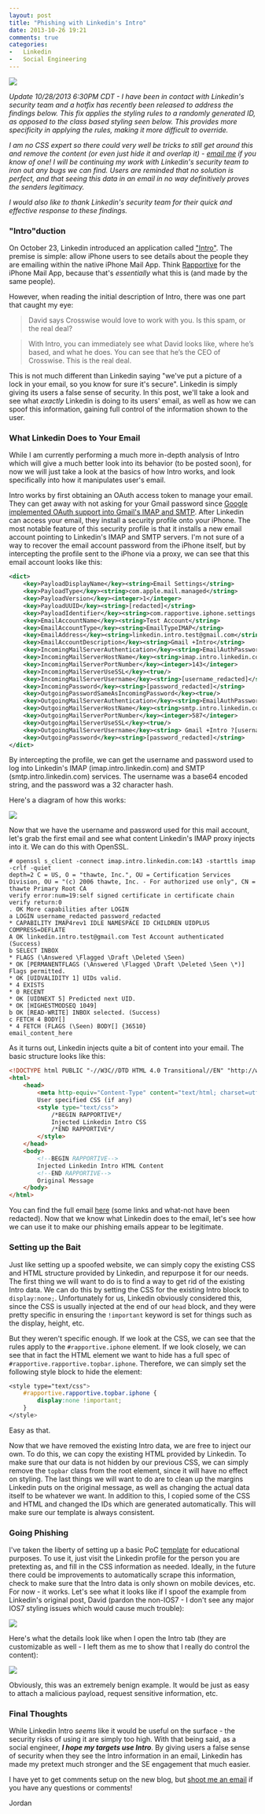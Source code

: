 ```yaml
---
layout: post
title: "Phishing with Linkedin's Intro"
date: 2013-10-26 19:21
comments: true
categories: 
-   Linkedin
-   Social Engineering
---
```

<img src="{{root_url}}/images/headers/linkedin_phish.png"/>

*Update 10/28/2013 6:30PM CDT - I have been in contact with Linkedin's security team and a hotfix has recently been released to address the findings below. This fix applies the styling rules to a randomly generated ID, as opposed to the class based styling seen below. This provides more specificity in applying the rules, making it more difficult to override.*

*I am no CSS expert so there could very well be tricks to still get around this and remove the content (or even just hide it and overlap it) - [email me](/contact) if you know of one! I will be continuing my work with Linkedin's security team to iron out any bugs we can find. Users are reminded that no solution is perfect, and that seeing this data in an email in no way definitively proves the senders legitimacy.*

*I would also like to thank Linkedin's security team for their quick and effective response to these findings.*

### "Intro"duction
On October 23, Linkedin introduced an application called ["Intro"](http://blog.linkedin.com/2013/10/23/announcing-linkedin-intro/). The premise is simple: allow iPhone users to see details about the people they are emailing within the native iPhone Mail App. Think [Rapportive](http://rapportive.com/) for the iPhone Mail App, because that's *essentially* what this is (and made by the same people).

However, when reading the initial description of Intro, there was one part that caught my eye:

>David says Crosswise would love to work with you. Is this spam, or the real deal?

>With Intro, you can immediately see what David looks like, where he’s based, and what he does. You can see that he’s the CEO of Crosswise. This is the real deal.

This is not much different than Linkedin saying "we've put a picture of a lock in your email, so you know for sure it's secure". Linkedin is simply giving its users a false sense of security. In this post, we'll take a look and see what *exactly* Linkedin is doing to its users' email, as well as how we can spoof this information, gaining full control of the information shown to the user.
<!-- more -->
### What Linkedin Does to Your Email
While I am currently performing a much more in-depth analysis of Intro which will give a much better look into its behavior (to be posted soon), for now we will just take a look at the basics of how Intro works, and look specifically into how it manipulates user's email.

Intro works by first obtaining an OAuth access token to manage your email. They can get away with not asking for your Gmail password since [Google implemented OAuth support into Gmail's IMAP and SMTP](https://developers.google.com/gmail/oauth_overview). After Linkedin can access your email, they install a security profile onto your iPhone. The most notable feature of this security profile is that it installs a new email account pointing to Linkedin's IMAP and SMTP servers. I'm not sure of a way to recover the email account password from the iPhone itself, but by intercepting the profile sent to the iPhone via a proxy, we can see that this email account looks like this:

``` xml
<dict>
    <key>PayloadDisplayName</key><string>Email Settings</string>
    <key>PayloadType</key><string>com.apple.mail.managed</string>
    <key>PayloadVersion</key><integer>1</integer>
    <key>PayloadUUID</key><string>[redacted]</string>
    <key>PayloadIdentifier</key><string>com.rapportive.iphone.settings.email.[redacted]</string>
    <key>EmailAccountName</key><string>Test Account</string>
    <key>EmailAccountType</key><string>EmailTypeIMAP</string>
    <key>EmailAddress</key><string>linkedin.intro.test@gmail.com</string>
    <key>EmailAccountDescription</key><string>Gmail +Intro</string>
    <key>IncomingMailServerAuthentication</key><string>EmailAuthPassword</string>
    <key>IncomingMailServerHostName</key><string>imap.intro.linkedin.com</string>
    <key>IncomingMailServerPortNumber</key><integer>143</integer>
    <key>IncomingMailServerUseSSL</key><true/>
    <key>IncomingMailServerUsername</key><string>[username_redacted]</string>
    <key>IncomingPassword</key><string>[password_redacted]</string>
    <key>OutgoingPasswordSameAsIncomingPassword</key><true/>
    <key>OutgoingMailServerAuthentication</key><string>EmailAuthPassword</string>
    <key>OutgoingMailServerHostName</key><string>smtp.intro.linkedin.com</string>
    <key>OutgoingMailServerPortNumber</key><integer>587</integer>
    <key>OutgoingMailServerUseSSL</key><true/>
    <key>OutgoingMailServerUsername</key><string> Gmail +Intro ?[username_redacted]</string>
    <key>OutgoingPassword</key><string>[password_redacted]</string>
</dict>
```

By intercepting the profile, we can get the username and password used to log into Linkedin's IMAP (imap.intro.linkedin.com) and SMTP (smtp.intro.linkedin.com) services. The username was a base64 encoded string, and the password was a 32 character hash.

Here's a diagram of how this works:

<a href="{{root_url}}/images/blog/intro_phish/diagram.png" target="_blank"><img src="{{root_url}}/images/blog/intro_phish/diagram.png"/></a>

Now that we have the username and password used for this mail account, let's grab the first email and see what content Linkedin's IMAP proxy injects into it. We can do this with OpenSSL.

```
# openssl s_client -connect imap.intro.linkedin.com:143 -starttls imap -crlf -quiet
depth=2 C = US, O = "thawte, Inc.", OU = Certification Services Division, OU = "(c) 2006 thawte, Inc. - For authorized use only", CN = thawte Primary Root CA
verify error:num=19:self signed certificate in certificate chain
verify return:0
. OK More capabilities after LOGIN
a LOGIN username_redacted password_redacted
* CAPABILITY IMAP4rev1 IDLE NAMESPACE ID CHILDREN UIDPLUS COMPRESS=DEFLATE
A OK linkedin.intro.test@gmail.com Test Account authenticated (Success)
b SELECT INBOX
* FLAGS (\Answered \Flagged \Draft \Deleted \Seen)
* OK [PERMANENTFLAGS (\Answered \Flagged \Draft \Deleted \Seen \*)] Flags permitted.
* OK [UIDVALIDITY 1] UIDs valid.
* 4 EXISTS
* 0 RECENT
* OK [UIDNEXT 5] Predicted next UID.
* OK [HIGHESTMODSEQ 1049]
b OK [READ-WRITE] INBOX selected. (Success)
c FETCH 4 BODY[]
* 4 FETCH (FLAGS (\Seen) BODY[] {36510}
email_content_here
```

As it turns out, Linkedin injects quite a bit of content into your email. The basic structure looks like this:

``` html
<!DOCTYPE html PUBLIC "-//W3C//DTD HTML 4.0 Transitional//EN" "http://www.w3.org/TR/REC-html40/loose.dtd">
<html>
	<head>
	    <meta http-equiv="Content-Type" content="text/html; charset=utf-8">
	    User specified CSS (if any)
	    <style type="text/css">
	        /*BEGIN RAPPORTIVE*/
	        Injected Linkedin Intro CSS
	        /*END RAPPORTIVE*/
	    </style>
	</head>
	<body>
	    <!--BEGIN RAPPORTIVE-->
	    Injected Linkedin Intro HTML Content
	    <!--END RAPPORTIVE-->
	    Original Message
	</body>
</html>
```

You can find the full email [here](https://gist.github.com/jordan-wright/7189765#file-original_email-html) (some links and what-not have been redacted). Now that we know what Linkedin does to the email, let's see how we can use it to make our phishing emails appear to be legitimate. 

### Setting up the Bait
Just like setting up a spoofed website, we can simply copy the existing CSS and HTML structure provided by Linkedin, and repurpose it for our needs. The first thing we will want to do is to find a way to get rid of the existing Intro data. We can do this by setting the CSS for the existing Intro block to ```display:none;```. Unfortunately for us, Linkedin obviously considered this, since the CSS is usually injected at the end of our ```head``` block, and they were pretty specific in ensuring the ```!important``` keyword is set for things such as the display, height, etc.

But they weren't specific enough. If we look at the CSS, we can see that the rules apply to the ```#rapportive.iphone``` element. If we look closely, we can see that in fact the HTML element we want to hide has a full spec of ```#rapportive.rapportive.topbar.iphone```. Therefore, we can simply set the following style block to hide the element:

``` css
<style type="text/css">
    #rapportive.rapportive.topbar.iphone {
        display:none !important;
    }
</style>
```

Easy as that.

Now that we have removed the existing Intro data, we are free to inject our own. To do this, we can copy the existing HTML provided by Linkedin. To make sure that our data is not hidden by our previous CSS, we can simply remove the ```topbar``` class from the root element, since it will have no effect on styling. The last things we will want to do are to clean up the margins Linkedin puts on the original message, as well as changing the actual data itself to be whatever we want. In addition to this, I copied some of the CSS and HTML and changed the IDs which are generated automatically. This will make sure our template is always consistent.

### Going Phishing
I've taken the liberty of setting up a basic PoC [template](https://gist.github.com/jordan-wright/7189765#file-template-html) for educational purposes. To use it, just visit the Linkedin profile for the person you are pretexting as, and fill in the CSS information as needed. Ideally, in the future there could be improvements to automatically scrape this information, check to make sure that the Intro data is only shown on mobile devices, etc. For now - it works. Let's see what it looks like if I spoof the example from Linkedin's original post, David (pardon the non-IOS7 - I don't see any major IOS7 styling issues which would cause much trouble):

<a href="{{root_url}}/images/blog/intro_phish/david.png" target="_blank"><img style="display:block; margin:auto;" src="{{root_url}}/images/blog/intro_phish/david.png"/></a>

Here's what the details look like when I open the Intro tab (they are customizable as well - I left them as me to show that I really do control the content):

<a href="{{root_url}}/images/blog/intro_phish/david_details.png" target="_blank"><img style="display:block; margin:auto;" src="{{root_url}}/images/blog/intro_phish/david_details.png"/></a>

Obviously, this was an extremely benign example. It would be just as easy to attach a malicious payload, request sensitive information, etc.

### Final Thoughts
While Linkedin Intro *seems* like it would be useful on the surface - the security risks of using it are simply too high. With that being said, as a social engineer, ***I hope my targets use Intro***. By giving users a false sense of security when they see the Intro information in an email, Linkedin has made my pretext much stronger and the SE engagement that much easier.

I have yet to get comments setup on the new blog, but [shoot me an email](/contact) if you have any questions or comments!

Jordan